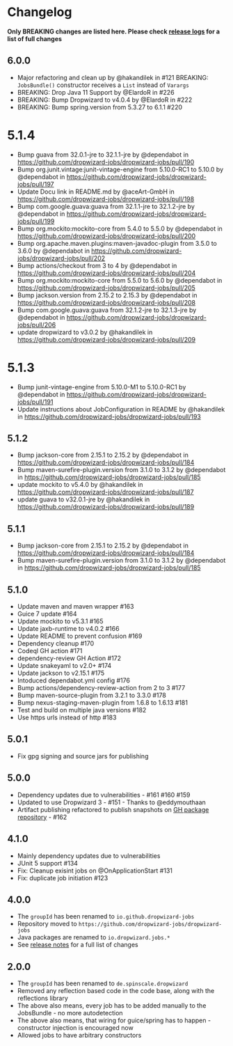 # Changelog

**Only BREAKING changes are listed here. Please check [release logs](https://github.com/dropwizard-jobs/dropwizard-jobs/releases) for a list of full changes**

## 6.0.0

* Major refactoring and clean up by @hakandilek in #121
  BREAKING: `JobsBundle()` constructor receives a `List` instead of `Varargs`
* BREAKING: Drop Java 11 Support by @ElardoR in #226
* BREAKING: Bump Dropwizard to v4.0.4 by @ElardoR in #222
* BREAKING: Bump spring.version from 5.3.27 to 6.1.1 #220

# 5.1.4

* Bump guava from 32.0.1-jre to 32.1.1-jre by @dependabot in https://github.com/dropwizard-jobs/dropwizard-jobs/pull/190
* Bump org.junit.vintage:junit-vintage-engine from 5.10.0-RC1 to 5.10.0 by @dependabot in https://github.com/dropwizard-jobs/dropwizard-jobs/pull/197
* Update Docu link in README.md by @aceArt-GmbH in https://github.com/dropwizard-jobs/dropwizard-jobs/pull/198
* Bump com.google.guava:guava from 32.1.1-jre to 32.1.2-jre by @dependabot in https://github.com/dropwizard-jobs/dropwizard-jobs/pull/199
* Bump org.mockito:mockito-core from 5.4.0 to 5.5.0 by @dependabot in https://github.com/dropwizard-jobs/dropwizard-jobs/pull/200
* Bump org.apache.maven.plugins:maven-javadoc-plugin from 3.5.0 to 3.6.0 by @dependabot in https://github.com/dropwizard-jobs/dropwizard-jobs/pull/202
* Bump actions/checkout from 3 to 4 by @dependabot in https://github.com/dropwizard-jobs/dropwizard-jobs/pull/204
* Bump org.mockito:mockito-core from 5.5.0 to 5.6.0 by @dependabot in https://github.com/dropwizard-jobs/dropwizard-jobs/pull/205
* Bump jackson.version from 2.15.2 to 2.15.3 by @dependabot in https://github.com/dropwizard-jobs/dropwizard-jobs/pull/208
* Bump com.google.guava:guava from 32.1.2-jre to 32.1.3-jre by @dependabot in https://github.com/dropwizard-jobs/dropwizard-jobs/pull/206
* update dropwizard to v3.0.2 by @hakandilek in https://github.com/dropwizard-jobs/dropwizard-jobs/pull/209

# 5.1.3

* Bump junit-vintage-engine from 5.10.0-M1 to 5.10.0-RC1 by @dependabot in https://github.com/dropwizard-jobs/dropwizard-jobs/pull/191
* Update instructions about JobConfiguration in README by @hakandilek in https://github.com/dropwizard-jobs/dropwizard-jobs/pull/193

## 5.1.2

* Bump jackson-core from 2.15.1 to 2.15.2 by @dependabot in https://github.com/dropwizard-jobs/dropwizard-jobs/pull/184
* Bump maven-surefire-plugin.version from 3.1.0 to 3.1.2 by @dependabot in https://github.com/dropwizard-jobs/dropwizard-jobs/pull/185
* update mockito to v5.4.0 by @hakandilek in https://github.com/dropwizard-jobs/dropwizard-jobs/pull/187
* update guava to v32.0.1-jre by @hakandilek in https://github.com/dropwizard-jobs/dropwizard-jobs/pull/189

## 5.1.1

* Bump jackson-core from 2.15.1 to 2.15.2 by @dependabot in https://github.com/dropwizard-jobs/dropwizard-jobs/pull/184
* Bump maven-surefire-plugin.version from 3.1.0 to 3.1.2 by @dependabot in https://github.com/dropwizard-jobs/dropwizard-jobs/pull/185

## 5.1.0

* Update maven and maven wrapper #163
* Guice 7 update #164
* Update mockito to v5.3.1 #165
* Update jaxb-runtime to v4.0.2 #166
* Update README to prevent confusion #169
* Dependency cleanup #170
* Codeql GH action #171
* dependency-review GH Action #172
* Update snakeyaml to v2.0+ #174
* Update jackson to v2.15.1 #175
* Intoduced dependabot.yml config #176
* Bump actions/dependency-review-action from 2 to 3 #177
* Bump maven-source-plugin from 3.2.1 to 3.3.0 #178
* Bump nexus-staging-maven-plugin from 1.6.8 to 1.6.13 #181
* Test and build on multiple java versions #182
* Use https urls instead of http #183

## 5.0.1

* Fix gpg signing and source jars for publishing


## 5.0.0

* Dependency updates due to vulnerabilities - #161 #160 #159 
* Updated to use Dropwizard 3 - #151 - Thanks to @eddymouthaan
* Artifact publishing refactored to publish snapshots on [GH package repository](https://github.com/orgs/dropwizard-jobs/packages?repo_name=dropwizard-jobs) - #162


## 4.1.0

* Mainly dependency updates due to vulnerabilities
* JUnit 5 support #134
* Fix: Cleanup exisint jobs on @OnApplicationStart #131
* Fix: duplicate job initiation #123


## 4.0.0

* The `groupId` has been renamed to `io.github.dropwizard-jobs`
* Repository moved to `https://github.com/dropwizard-jobs/dropwizard-jobs`
* Java packages are renamed to `io.dropwizard.jobs.*` 
* See [release notes](https://github.com/dropwizard-jobs/dropwizard-jobs/releases/tag/v4.1.0-RELEASE) for a full list of changes 

## 2.0.0

* The `groupId` has been renamed to `de.spinscale.dropwizard`
* Removed any reflection based code in the code base, along with the reflections library
* The above also means, every job has to be added manually to the JobsBundle - no more autodetection
* The above also means, that wiring for guice/spring has to happen - constructor injection is encouraged now
* Allowed jobs to have arbitrary constructors


